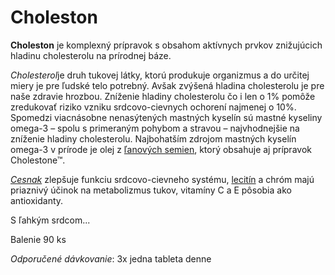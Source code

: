 Choleston
=========

**Choleston** je komplexný prípravok s obsahom aktívnych prvkov znižujúcich
hladinu cholesterolu na prírodnej báze.

*Cholesterol*je druh tukovej látky, ktorú produkuje organizmus a do určitej
miery je pre ľudské telo potrebný. Avšak zvýšená hladina cholesterolu je pre
naše zdravie hrozbou. Zníženie hladiny cholesterolu čo i len o 1% pomôže
zredukovať riziko vzniku srdcovo-cievnych ochorení najmenej o 10%. Spomedzi
viacnásobne nenasýtených mastných kyselín sú mastné kyseliny omega-3 – spolu s
primeraným pohybom a stravou – najvhodnejšie na zníženie hladiny cholesterolu.
Najbohatším zdrojom mastných kyselín omega-3 v prírode je olej z
[ľanových semien](/sip/bylinky/lan-siaty), ktorý obsahuje aj prípravok
Cholestone™.

*[Cesnak](/sip/bylinky/cesnak-kuchynsky)* zlepšuje funkciu
srdcovo-cievneho systému, [lecitín](/sip/bylinky/soja-fazulova) a
chróm majú priaznivý účinok na metabolizmus tukov, vitamíny C a E pôsobia ako
antioxidanty.

S ľahkým srdcom...

Balenie 90 ks

*Odporučené dávkovanie*: 3x jedna tableta denne
